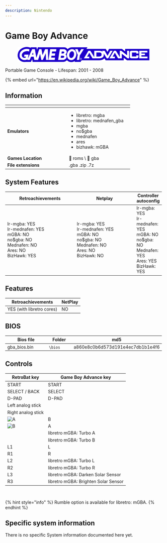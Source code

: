 ```yaml
---
description: Nintendo
---
```


# Game Boy Advance

<div align="left">

<figure><img src="https://raw.githubusercontent.com/fabricecaruso/es-theme-carbon/master/art/logos/gba.svg" alt=""><figcaption></figcaption></figure>

</div>

Portable Game Console - Lifespan: 2001 - 2008

{% embed url="https://en.wikipedia.org/wiki/Game_Boy_Advance" %}

## Information

<table data-header-hidden><thead><tr><th width="184"></th><th></th><th data-hidden></th></tr></thead><tbody><tr><td><strong>Emulators</strong></td><td><ul><li>libretro: mgba</li><li>libretro: mednafen_gba</li><li>mgba</li><li>no$gba</li><li>mednafen</li><li>ares</li><li>bizhawk: mGBA</li></ul></td><td></td></tr><tr><td><strong>Games Location</strong></td><td><span data-gb-custom-inline data-tag="emoji" data-code="1f4c1">📁</span> roms \ <span data-gb-custom-inline data-tag="emoji" data-code="1f4c2">📂</span> gba</td><td></td></tr><tr><td><strong>File extensions</strong></td><td>.gba .zip .7z</td><td></td></tr></tbody></table>

## System Features

<table><thead><tr><th width="256">Retroachievements</th><th width="243">Netplay</th><th>Controller autoconfig</th></tr></thead><tbody><tr><td>lr-mgba: YES<br>lr-mednafen: YES<br>mGBA: NO<br>no$gba: NO<br>Mednafen: NO<br>Ares: NO<br>BizHawk: YES</td><td>lr-mgba: YES<br>lr-mednafen: YES<br>mGBA: NO<br>no$gba: NO<br>Mednafen: NO<br>Ares: NO<br>BizHawk: NO</td><td>lr-mgba: YES<br>lr-mednafen: YES<br>mGBA: NO<br>no$gba: NO<br>Mednafen: YES<br>Ares: YES<br>BizHawk: YES</td></tr></tbody></table>

## Features

| Retroachievements         | NetPlay |
| ------------------------- | ------- |
| YES (with libretro cores) | NO      |

## BIOS

<table><thead><tr><th width="187">Bios file</th><th width="108">Folder</th><th>md5</th></tr></thead><tbody><tr><td>gba_bios.bin</td><td><code>\bios</code></td><td>a860e8c0b6d573d191e4ec7db1b1e4f6</td></tr></tbody></table>

## Controls

| RetroBat key                                                                             | Game Boy Advance key                 |
| ---------------------------------------------------------------------------------------- | ------------------------------------ |
| START                                                                                    | START                                |
| SELECT / BACK                                                                            | SELECT                               |
| D-PAD                                                                                    | D-PAD                                |
| Left analog stick                                                                        |                                      |
| Right analog stick                                                                       |                                      |
| ![A](<../../../../../en/.gitbook/assets/image (27).png>)                                 | B                                    |
| ![B](<../../../../../en/.gitbook/assets/image (13).png>)                                 | A                                    |
| <img src="../../../../../en/.gitbook/assets/image (47).png" alt="" data-size="original"> | libretro mGBA: Turbo A               |
| <img src="../../../../../en/.gitbook/assets/image (45).png" alt="" data-size="line">     | libretro mGBA: Turbo B               |
| L1                                                                                       | L                                    |
| R1                                                                                       | R                                    |
| L2                                                                                       | libretro mGBA: Turbo L               |
| R2                                                                                       | libretro mGBA: Turbo R               |
| L3                                                                                       | libretro mGBA: Darken Solar Sensor   |
| R3                                                                                       | libretro mGBA: Brighten Solar Sensor |

<div align="left">

<figure><img src="https://i.imgur.com/hYkmLg3.png" alt=""><figcaption></figcaption></figure>

</div>

{% hint style="info" %}
Rumble option is available for libretro: mGBA.
{% endhint %}

## Specific system information

There is no specific System information documented here yet.
